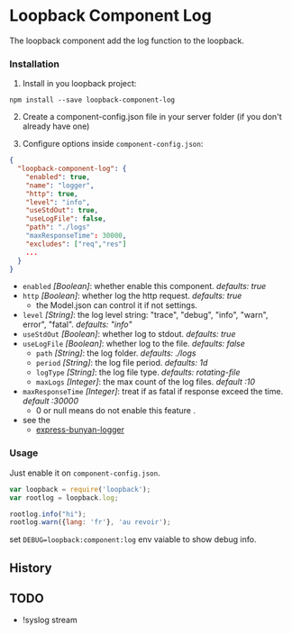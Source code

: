 # Loopback Component Log

The loopback component add the log function to the loopback.


### Installation

1. Install in you loopback project:

  `npm install --save loopback-component-log`

2. Create a component-config.json file in your server folder (if you don't already have one)

3. Configure options inside `component-config.json`:

  ```json
  {
    "loopback-component-log": {
      "enabled": true,
      "name": "logger",
      "http": true,
      "level": "info",
      "useStdOut": true,
      "useLogFile": false,
      "path": "./logs"
      "maxResponseTime": 30000,
      "excludes": ["req","res"]
      ...
    }
  }
  ```
  - `enabled` *[Boolean]*: whether enable this component. *defaults: true*
  - `http` *[Boolean]*: whether log the http request. *defaults: true*
    * the Model.json can control it if not settings.
  - `level` *[String]*: the log level string: "trace", "debug", "info", "warn", error", "fatal". *defaults: "info"*
  - `useStdOut` *[Boolean]*: whether log to stdout. *defaults: true*
  - `useLogFile` *[Boolean]*: whether log to the file. *defaults: false*
    - `path` *[String]*: the log folder. *defaults: ./logs*
    - `period` *[String]*: the log file period. *defaults: 1d*
    - `logType` *[String]*: the log file type. *defaults: rotating-file*
    - `maxLogs` *[Integer]*: the max count of the log files. *default :10*
  - `maxResponseTime` *[Integer]*: treat if as fatal if response exceed the time. *default :30000*
    * 0 or null means do not enable this feature .
  - see the
    - [express-bunyan-logger](https://github.com/villadora/express-bunyan-logger)

### Usage

Just enable it on `component-config.json`.

```js
var loopback = require('loopback');
var rootlog = loopback.log;

rootlog.info("hi");
rootlog.warn({lang: 'fr'}, 'au revoir');
```

set `DEBUG=loopback:component:log` env vaiable to show debug info.

## History

## TODO

+ !syslog stream
